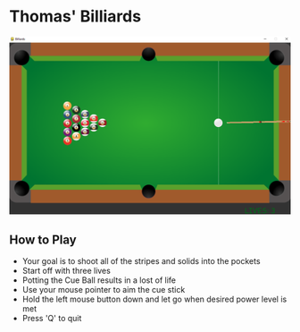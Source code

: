 # Thomas' Billiards
![img.png](img.png)
## How to Play
- Your goal is to shoot all of the stripes and solids into the pockets
- Start off with three lives
- Potting the Cue Ball results in a lost of life
- Use  your mouse pointer to aim the cue stick
- Hold the left mouse button down and let go when desired power level is met
- Press 'Q' to quit